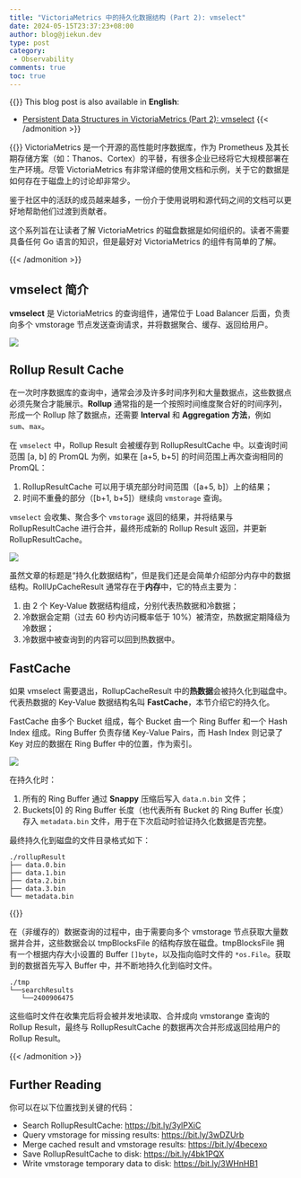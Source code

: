 ```yaml
---
title: "VictoriaMetrics 中的持久化数据结构 (Part 2): vmselect"
date: 2024-05-15T23:37:23+08:00
author: blog@jiekun.dev
type: post
category: 
 - Observability
comments: true
toc: true
---
```


{{<admonition type=note title="Medium">}}
This blog post is also available in **English**: 
- [Persistent Data Structures in VictoriaMetrics (Part 2): vmselect](https://medium.com/@jiekun/persistent-data-structures-in-victoriametrics-part-2-vmselect-9e3de39a4d20)
{{< /admonition >}}

{{<admonition type=info title="Series Introduction">}}
VictoriaMetrics 是一个开源的高性能时序数据库，作为 Prometheus 及其长期存储方案（如：Thanos、Cortex）的平替，有很多企业已经将它大规模部署在生产环境。尽管 VictoriaMetrics 有非常详细的使用文档和示例，关于它的数据是如何存在于磁盘上的讨论却非常少。

鉴于社区中的活跃的成员越来越多，一份介于使用说明和源代码之间的文档可以更好地帮助他们过渡到贡献者。

这个系列旨在让读者了解 VictoriaMetrics 的磁盘数据是如何组织的。读者不需要具备任何 Go 语言的知识，但是最好对 VictoriaMetrics 的组件有简单的了解。

{{< /admonition >}}

## vmselect 简介
**vmselect** 是 VictoriaMetrics 的查询组件，通常位于 Load Balancer 后面，负责向多个 vmstorage 节点发送查询请求，并将数据聚合、缓存、返回给用户。

![](../202405-vm-series/vmselect.png)

## Rollup Result Cache
在一次时序数据库的查询中，通常会涉及许多时间序列和大量数据点，这些数据点必须先聚合才能展示。**Rollup** 通常指的是一个按照时间维度聚合好的时间序列，形成一个 Rollup 除了数据点，还需要 **Interval** 和 **Aggregation 方法**，例如 `sum`、`max`。

在 `vmselect` 中，Rollup Result 会被缓存到 RollupResultCache 中。以查询时间范围 \[a, b\] 的 PromQL 为例，如果在 \[a+5, b+5\] 的时间范围上再次查询相同的 PromQL：
1. RollupResultCache 可以用于填充部分时间范围（\[a+5, b\]）上的结果；
2. 时间不重叠的部分（\[b+1, b+5\]）继续向 `vmstorage` 查询。

`vmselect` 会收集、聚合多个 `vmstorage` 返回的结果，并将结果与 RollupResultCache 进行合并，最终形成新的 Rollup Result 返回，并更新 RollupResultCache。

![](../202405-vm-series/rollup_result_cache.png)

虽然文章的标题是“持久化数据结构”，但是我们还是会简单介绍部分内存中的数据结构。RollUpCacheResult 通常存在于**内存**中，它的特点主要为：
1. 由 2 个 Key-Value 数据结构组成，分别代表热数据和冷数据；
2. 冷数据会定期（过去 60 秒内访问概率低于 10%）被清空，热数据定期降级为冷数据；
3. 冷数据中被查询到的内容可以回到热数据中。

## FastCache
如果 vmselect 需要退出，RollupCacheResult 中的**热数据**会被持久化到磁盘中。代表热数据的 Key-Value 数据结构名叫 **FastCache**，本节介绍它的持久化。

FastCache 由多个 Bucket 组成，每个 Bucket 由一个 Ring Buffer 和一个 Hash Index 组成。Ring Buffer 负责存储 Key-Value Pairs，而 Hash Index 则记录了 Key 对应的数据在 Ring Buffer 中的位置，作为索引。

![](../202405-vm-series/fast_cache.png)

在持久化时：
1. 所有的 Ring Buffer 通过 **Snappy** 压缩后写入 `data.n.bin` 文件；
2. Buckets[0] 的 Ring Buffer 长度（也代表所有 Bucket 的 Ring Buffer 长度）存入 `metadata.bin` 文件，用于在下次启动时验证持久化数据是否完整。

最终持久化到磁盘的文件目录格式如下：

```
./rollupResult
├── data.0.bin
├── data.1.bin
├── data.2.bin
├── data.3.bin
└── metadata.bin
```

{{<admonition type=Tip title="加餐">}}

在（非缓存的）数据查询的过程中，由于需要向多个 vmstorage 节点获取大量数据并合并，这些数据会以 tmpBlocksFile 的结构存放在磁盘。tmpBlocksFile 拥有一个根据内存大小设置的 Buffer `[]byte`，以及指向临时文件的 `*os.File`。获取到的数据首先写入 Buffer 中，并不断地持久化到临时文件。

```
./tmp
└──searchResults
   └──2400906475
```

这些临时文件在收集完后将会被并发地读取、合并成向 vmstorange 查询的 Rollup Result，最终与 RollupResultCache 的数据再次合并形成返回给用户的 Rollup Result。

{{< /admonition >}}

## Further Reading
你可以在以下位置找到关键的代码：
- Search RollupResultCache: https://bit.ly/3ylPXiC
- Query vmstorage for missing results: https://bit.ly/3wDZUrb
- Merge cached result and vmstorage results: https://bit.ly/4becexo
- Save RollupResultCache to disk: https://bit.ly/4bk1PQX
- Write vmstorage temporary data to disk: https://bit.ly/3WHnHB1